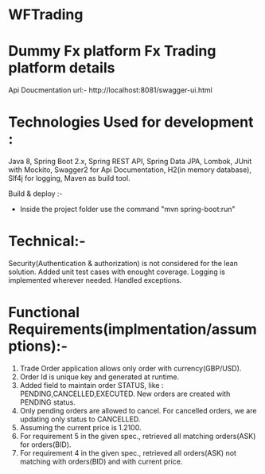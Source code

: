# WFTrading
Dummy Fx platform 
Fx Trading platform details
=================================
Api Doucmentation url:-
http://localhost:8081/swagger-ui.html

Technologies Used for development :
===========
 Java 8,
 Spring Boot 2.x,
 Spring REST API,
 Spring Data JPA,
 Lombok, 
 JUnit with Mockito, 
 Swagger2 for Api Documentation, 
 H2(in memory database),
 Slf4j for logging, 
 Maven as build tool.
 
 Build & deploy :-
 - Inside the project folder use the command  "mvn spring-boot:run"

Technical:-
================================
Security(Authentication & authorization) is not considered for the lean solution.
Added unit test cases with enought coverage.
Logging is implemented wherever needed.
Handled exceptions.

Functional Requirements(implmentation/assumptions):-
=================================================
1) Trade Order application allows only order with currency(GBP/USD).
2) Order Id is unique key and generated at runtime.
3) Added field to maintain order STATUS, like : PENDING,CANCELLED,EXECUTED. New orders are created with PENDING status.
4) Only pending orders are allowed to cancel. For cancelled orders, we are updating only status to CANCELLED.
5) Assuming the current price is 1.2100.
6) For requirement 5 in the given spec., retrieved all matching orders(ASK) for orders(BID).
7) For requirement 4 in the given spec., retrieved all orders(ASK) not matching with orders(BID) and with current price.


